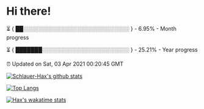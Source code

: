 # Hi there!

⏳ { ██░░░░░░░░░░░░░░░░░░░░░░░░░░░░ } - 6.95% - Month progress

⏳ { ███████░░░░░░░░░░░░░░░░░░░░░░░ } - 25.21% - Year progress

⏰ Updated on Sat, 03 Apr 2021 00:20:45 GMT


[![Schlauer-Hax's github stats](https://github-readme-stats.vercel.app/api?username=Schlauer-Hax&show_icons=true&theme=dark&count_private=true)](https://github.com/Schlauer-Hax)


[![Top Langs](https://github-readme-stats.vercel.app/api/top-langs/?username=Schlauer-Hax&layout=compact&theme=dark)](https://github.com/Schlauer-Hax?tab=repositories)


[![Hax's wakatime stats](https://github-readme-stats.vercel.app/api/wakatime?username=Hax&theme=dark)](https://wakatime.com/@Hax)

